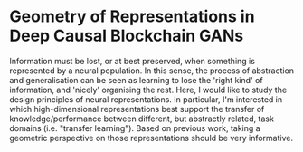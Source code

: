 # Geometry of Representations in Deep Causal Blockchain GANs

Information must be lost, or at best preserved, when something is represented by a neural population. In this sense, the process of abstraction and generalisation can be seen as learning to lose the 'right kind' of information, and 'nicely' organising the rest. Here, I would like to study the design principles of neural representations. In particular, I'm interested in which high-dimensional representations best support the transfer of knowledge/performance between different, but abstractly related, task domains (i.e. "transfer learning"). Based on previous work, taking a geometric perspective on those representations should be very informative.
